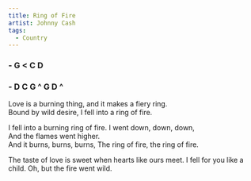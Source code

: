 ```yaml
---
title: Ring of Fire
artist: Johnny Cash
tags: 
  - Country
---
```


### - G < C D 
### - D C G ^ G D ^

Love is a burning thing, and it makes a fiery ring.   
Bound by wild desire, I fell into a ring of fire.   

I fell into a burning ring of fire. I went down, down, down,   
And the flames went higher.   
And it burns, burns, burns, The ring of fire, the ring of fire.   

The taste of love is sweet when hearts like ours meet. 
I fell for you like a child. Oh, but the fire went wild.   
